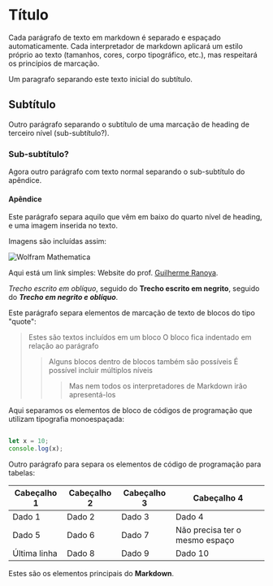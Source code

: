 # Título

Cada parágrafo de texto em markdown é separado e espaçado automaticamente. Cada interpretador de markdown aplicará um estilo próprio ao texto (tamanhos, cores, corpo tipográfico, etc.), mas respeitará os princípios de marcação.

Um paragrafo separando este texto inicial do subtítulo.

## Subtítulo

Outro parágrafo separando o subtítulo de uma marcação de heading de terceiro nível (sub-subtítulo?).

### Sub-subtítulo?

Agora outro parágrafo com texto normal separando o sub-subtítulo do apêndice.

#### Apêndice

Este parágrafo separa aquilo que vêm em baixo do quarto nível de heading, e uma imagem inserida no texto.

Imagens são incluídas assim:

![Wolfram Mathematica](https://omnifolio.vercel.app/omnifiles/win_mathematica21.png)

Aqui está um link simples: Website do prof. [Guilherme Ranoya](https://www.ranoya.com).

*Trecho escrito em oblíquo*, seguido do **Trecho escrito em negrito**, seguido do ***Trecho em negrito e oblíquo***.


Este parágrafo separa elementos de marcação de texto de blocos do tipo "quote":

> Estes são textos incluídos em um bloco
> O bloco fica indentado em relação ao parágrafo
>> Alguns blocos dentro de blocos também são possíveis
>> É possível incluir múltiplos níveis
>>> Mas nem todos os interpretadores de Markdown irão apresentá-los

Aqui separamos os elementos de bloco de códigos de programação que utilizam tipografia monoespaçada:


```javascript

let x = 10;
console.log(x);

```

Outro parágrafo para separa os elementos de código de programação para tabelas:

| Cabeçalho 1  | Cabeçalho 2 | Cabeçalho 3 | Cabeçalho 4  |
| ------- | ------ | ------ | ------------ |
| Dado 1   | Dado 2   | Dado 3   | Dado 4   |
| Dado 5   | Dado 6   | Dado 7   | Não precisa ter o mesmo espaço |
| Última linha | Dado 8    | Dado 9   | Dado 10     |

Estes são os elementos principais do **Markdown**.







